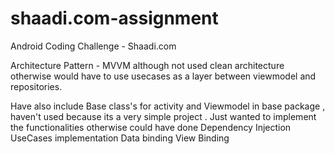 # shaadi.com-assignment
Android Coding Challenge - Shaadi.com

Architecture Pattern - MVVM although not used clean architecture otherwise would have to use usecases as a layer between viewmodel and repositories.

Have also include Base class's for activity and Viewmodel in base package , haven't used because its a very simple project . Just wanted to implement the functionalities 
otherwise could have done 
Dependency Injection 
UseCases implementation
Data binding
View Binding 

